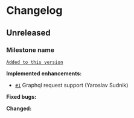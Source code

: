 # Changelog

## Unreleased

### Milestone name

[`Added to this version`](https://github.com/yaroslavsudnik/github-graphql-client-android/compare/v0.0.0...v0.1.0-dev8)

**Implemented enhancements:**
- [`#1`](https://github.com/yaroslavsudnik/github-graphql-client-android/issues/1) Graphql request support (Yaroslav Sudnik)


**Fixed bugs:**


**Changed:**


